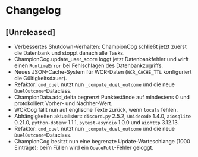 # Changelog

## [Unreleased]
- Verbessertes Shutdown-Verhalten: ChampionCog schließt jetzt zuerst die Datenbank und stoppt danach alle Tasks.
- ChampionCog.update_user_score loggt jetzt Datenbankfehler und wirft einen
  ``RuntimeError`` bei Fehlschlagen des Datenbankzugriffs.
- Neues JSON-Cache-System für WCR-Daten (``WCR_CACHE_TTL`` konfiguriert die
  Gültigkeitsdauer).
- Refaktor: `cmd_duel` nutzt nun `_compute_duel_outcome` und die neue
  `DuelOutcome`-Dataclass.
- ChampionData.add_delta begrenzt Punktestände auf mindestens 0 und protokolliert Vorher- und Nachher-Wert.
- WCRCog fällt nun auf englische Texte zurück, wenn ``locals`` fehlen.
- Abhängigkeiten aktualisiert: ``discord.py`` 2.5.2, ``Unidecode`` 1.4.0,
  ``aiosqlite`` 0.21.0, ``python-dotenv`` 1.1.1, ``pytest-asyncio`` 1.0.0 und
  ``aiohttp`` 3.12.13.
- Refaktor: `cmd_duel` nutzt nun `_compute_duel_outcome` und die neue `DuelOutcome`-Dataclass.
- ChampionCog besitzt nun eine begrenzte Update-Warteschlange (1000 Einträge);
  beim Füllen wird ein ``QueueFull``-Fehler geloggt.

